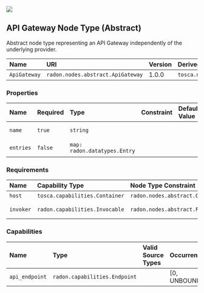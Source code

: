 ![](https://img.shields.io/badge/Status:-RELEASED-green)

## API Gateway Node Type (Abstract)

Abstract node type representing an API Gateway independently of the underlying provider.

| Name | URI | Version | Derived From |
|:---- |:--- |:------- |:------------ |
| `ApiGateway` | `radon.nodes.abstract.ApiGateway` | 1.0.0 | `tosca.nodes.Root` |

### Properties

| Name | Required | Type | Constraint | Default Value | Description |
|:---- |:-------- |:---- |:---------- |:------------- |:----------- |
| `name` | `true` | `string` |   |   | Name of the API |
| `entries` | `false` | `map: radon.datatypes.Entry` |   |   | Map of entries |

### Requirements

| Name | Capability Type | Node Type Constraint | Relationship Type | Occurrences |
|:---- |:--------------- |:-------------------- |:----------------- |:------------|
| `host` | `tosca.capabilities.Container` | `radon.nodes.abstract.CloudPlatform` | `tosca.relationships.HostedOn` | [1, 1] |
| `invoker` | `radon.capabilities.Invocable` | `radon.nodes.abstract.Function` | `radon.relationships.Triggers` | [0, UNBOUNDED] |

### Capabilities

| Name | Type | Valid Source Types | Occurrences |
|:---- |:---- |:------------------ |:----------- |
| `api_endpoint` | `radon.capabilities.Endpoint` |   | [0, UNBOUNDED] |
